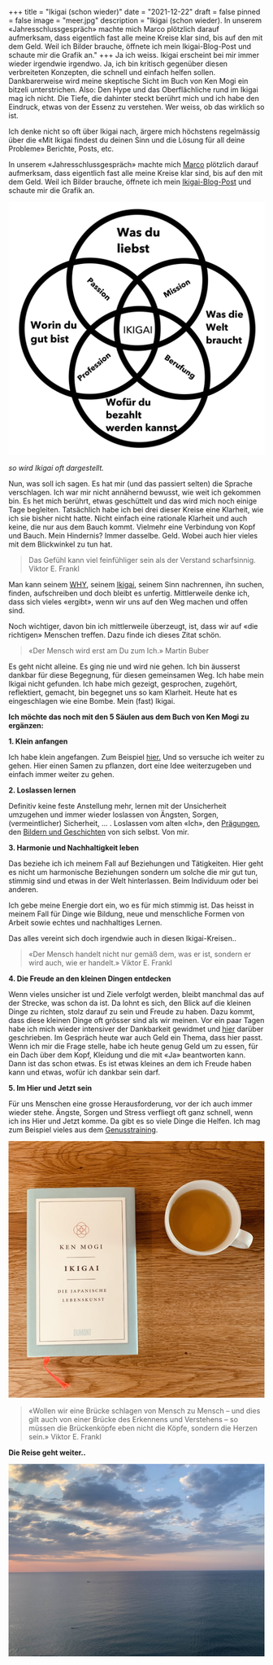 +++
title = "Ikigai (schon wieder)"
date = "2021-12-22"
draft = false
pinned = false
image = "meer.jpg"
description = "Ikigai (schon wieder). In unserem «Jahresschlussgespräch» machte mich Marco plötzlich darauf aufmerksam, dass eigentlich fast alle meine Kreise klar sind, bis auf den mit dem Geld. Weil ich Bilder brauche, öffnete ich mein Ikigai-Blog-Post und schaute mir die Grafik an."
+++
Ja ich weiss. Ikigai erscheint bei mir immer wieder irgendwie irgendwo. Ja, ich bin kritisch gegenüber diesen verbreiteten Konzepten, die schnell und einfach helfen sollen. Dankbarerweise wird meine skeptische Sicht im Buch von Ken Mogi ein bitzeli unterstrichen. Also: Den Hype und das Oberflächliche rund im Ikigai mag ich nicht. Die Tiefe, die dahinter steckt berührt mich und ich habe den Eindruck, etwas von der Essenz zu verstehen. Wer weiss, ob das wirklich so ist. 

Ich denke nicht so oft über Ikigai nach, ärgere mich höchstens regelmässig über die «Mit Ikigai findest du deinen Sinn und die Lösung für all deine Probleme» Berichte, Posts, etc. 

In unserem «Jahresschlussgespräch» machte mich [Marco](https://www.marcojakob.blog) plötzlich darauf aufmerksam, dass eigentlich fast alle meine Kreise klar sind, bis auf den mit dem Geld. Weil ich Bilder brauche, öffnete ich mein [Ikigai-Blog-Post](https://www.zukunftshelden.ch/post/ikigai-die-japanische-lebenskunst) und schaute mir die Grafik an. 

![](mo-gliches-ikigai_ikigai.png)

*so wird Ikigai oft dargestellt.* 

Nun, was soll ich sagen. Es hat mir (und das passiert selten) die Sprache verschlagen. Ich war mir nicht annähernd bewusst, wie weit ich gekommen bin. Es het mich berührt, etwas geschüttelt und das wird mich noch einige Tage begleiten. Tatsächlich habe ich bei drei dieser Kreise eine Klarheit, wie ich sie bisher nicht hatte. Nicht einfach eine rationale Klarheit und auch keine, die nur aus dem Bauch kommt. Vielmehr eine Verbindung von Kopf und Bauch. Mein Hindernis? Immer dasselbe. Geld. Wobei auch hier vieles mit dem Blickwinkel zu tun hat. 





> Das Gefühl kann viel feinfühliger sein als der Verstand scharfsinnig. Viktor E. Frankl

Man kann seinem [WHY](https://www.zukunftshelden.ch/post/deinwarum), seinem [Ikigai](https://www.zukunftshelden.ch/post/ikigai-die-japanische-lebenskunst), seinem Sinn nachrennen, ihn suchen, finden, aufschreiben und doch bleibt es unfertig. Mittlerweile denke ich, dass sich vieles «ergibt», wenn wir uns auf den Weg machen und offen sind. 

Noch wichtiger, davon bin ich mittlerweile überzeugt, ist, dass wir auf «die richtigen» Menschen treffen. Dazu finde ich dieses Zitat schön.





> «Der Mensch wird erst am Du zum Ich.» Martin Buber

Es geht nicht alleine. Es ging nie und wird nie gehen. Ich bin äusserst dankbar für diese Begegnung, für diesen gemeinsamen Weg. Ich habe mein Ikigai nicht gefunden. Ich habe mich gezeigt, gesprochen, zugehört, reflektiert, gemacht, bin begegnet uns so kam Klarheit. Heute hat es eingeschlagen wie eine Bombe. Mein (fast) Ikigai. 



**Ich möchte das noch mit den 5 Säulen aus dem Buch von Ken Mogi zu ergänzen:**

**1. Klein anfangen**

Ich habe klein angefangen. Zum Beispiel [hier.](https://entwicklungsfreiraum.podigee.io/1-klein-anfangen) Und so versuche ich weiter zu gehen. Hier einen Samen zu pflanzen, dort eine Idee weiterzugeben und einfach immer weiter zu gehen. 

**2. Loslassen lernen**

Definitiv keine feste Anstellung mehr, lernen mit der Unsicherheit umzugehen und immer wieder loslassen von Ängsten, Sorgen, (vermeintlicher) Sicherheit, ... . Loslassen vom alten «Ich», den [Prägungen](https://www.bensblog.ch/scheiss-pragungen/), den [Bildern und Geschichten](https://www.bensblog.ch/lesen/) von sich selbst. Von mir.

**3. Harmonie und Nachhaltigkeit leben**

Das beziehe ich ich meinem Fall auf Beziehungen und Tätigkeiten. Hier geht es nicht um harmonische Beziehungen sondern um solche die mir gut tun, stimmig sind und etwas in der Welt hinterlassen. Beim Individuum oder bei anderen. 

Ich gebe meine Energie dort ein, wo es für mich stimmig ist. Das heisst in meinem Fall für Dinge wie Bildung, neue und menschliche Formen von Arbeit sowie echtes und nachhaltiges Lernen.

Das alles vereint sich doch irgendwie auch in diesen Ikigai-Kreisen.. 

> «Der Mensch handelt nicht nur gemäß dem, was er ist, sondern er wird auch, wie er handelt.» Viktor E. Frankl



**4. Die Freude an den kleinen Dingen entdecken**

Wenn vieles unsicher ist und Ziele verfolgt werden, bleibt manchmal das auf der Strecke, was schon da ist. Da lohnt es sich, den Blick auf die kleinen Dinge zu richten, stolz darauf zu sein und Freude zu haben. Dazu kommt, dass diese kleinen Dinge oft grösser sind als wir meinen. Vor ein paar Tagen habe ich mich wieder intensiver der Dankbarkeit gewidmet und [hier](https://www.bensblog.ch/wenn-losungen-und-wege-vor-der-nase-liegen/) darüber geschrieben. Im Gespräch heute war auch Geld ein Thema, dass hier passt. Wenn ich mir die Frage stelle, habe ich heute genug Geld um zu essen, für ein Dach über dem Kopf, Kleidung und die mit «Ja» beantworten kann. Dann ist das schon etwas. Es ist etwas kleines an dem ich Freude haben kann und etwas, wofür ich dankbar sein darf. 

**5. Im Hier und Jetzt sein**

Für uns Menschen eine grosse Herausforderung, vor der ich auch immer wieder stehe. Ängste, Sorgen und Stress verfliegt oft ganz schnell, wenn ich ins Hier und Jetzt komme. Da gibt es so viele Dinge die Helfen. Ich mag zum Beispiel vieles aus dem [Genusstraining](https://bensgenusstraining.jimdofree.com/).

![](ikigai-ken-mogi.jpg)



> «Wollen wir eine Brücke schlagen von Mensch zu Mensch – und dies gilt auch von einer Brücke des Erkennens und Verstehens – so müssen die Brückenköpfe eben nicht die Köpfe, sondern die Herzen sein.» Viktor E. Frankl



**Die Reise geht weiter..**

![](meer.jpg)